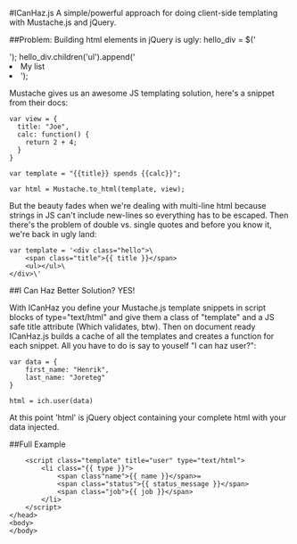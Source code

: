 #ICanHaz.js
A simple/powerful approach for doing client-side templating with Mustache.js and jQuery.

##Problem:
Building html elements in jQuery is ugly:
    hello_div = $('<div class="hello"><ul></ul></div>');
    hello_div.children('ul').append('<li>My list<li>');

Mustache gives us an awesome JS templating solution, here's a snippet from their docs:
    
    var view = {
      title: "Joe",
      calc: function() {
        return 2 + 4;
      }
    }
    
    var template = "{{title}} spends {{calc}}";
    
    var html = Mustache.to_html(template, view);

But the beauty fades when we're dealing with multi-line html because strings in JS can't include new-lines so everything has to be escaped. Then there's the problem of double vs. single quotes and before you know it, we're back in ugly land:
    
    var template = '<div class="hello">\
        <span class="title">{{ title }}</span>
        <ul></ul>\
    </div>\'

##I Can Haz Better Solution?
YES!

With ICanHaz you define your Mustache.js template snippets in script blocks of type="text/html" and give them a class of "template" and a JS safe title attribute (Which validates, btw). Then on document ready ICanHaz.js builds a cache of all the templates and creates a function for each snippet. All you have to do is say to youself "I can haz user?":

    var data = {
        first_name: "Henrik",
        last_name: "Joreteg"
    }
    
    html = ich.user(data)

At this point 'html' is jQuery object containing your complete html with your data injected.

##Full Example

<html>
    <head>
        <title></title>
        <script src="jquery.js" type="text/javascript"></script>
        <script src="Mustache.js" type="text/javascript"></script>
        <script src="ICanHaz.js" type="text/javascript"></script>
        
        <script class="template" title="user" type="text/html">
            <li class="{{ type }}">
                <span class"name">{{ name }}</span>=
                <span class="status">{{ status_message }}</span>
                <span class="job">{{ job }}</span>
            </li>
        </script>
    </head>
    <body>
    </body>
</html>
